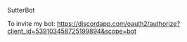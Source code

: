 SutterBot

To invite my bot: https://discordapp.com/oauth2/authorize?client_id=539103458725199894&scope=bot
